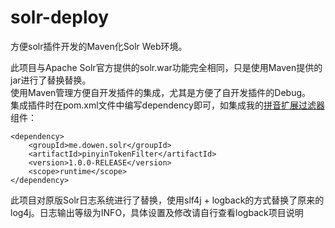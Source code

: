 solr-deploy
===========

方便solr插件开发的Maven化Solr Web环境。

此项目与Apache Solr官方提供的solr.war功能完全相同，只是使用Maven提供的jar进行了替换替换。  
使用Maven管理方便自开发插件的集成，尤其是方便了自开发插件的Debug。  
集成插件时在pom.xml文件中编写dependency即可，如集成我的[拼音扩展过滤器](https://github.com/DowenLiu126/pinyinTokenFilter)组件：  

	<dependency>
		<groupId>me.dowen.solr</groupId>
		<artifactId>pinyinTokenFilter</artifactId>
		<version>1.0.0-RELEASE</version>
		<scope>runtime</scope>
	</dependency>

此项目对原版Solr日志系统进行了替换，使用slf4j + logback的方式替换了原来的log4j。日志输出等级为INFO，具体设置及修改请自行查看logback项目说明
